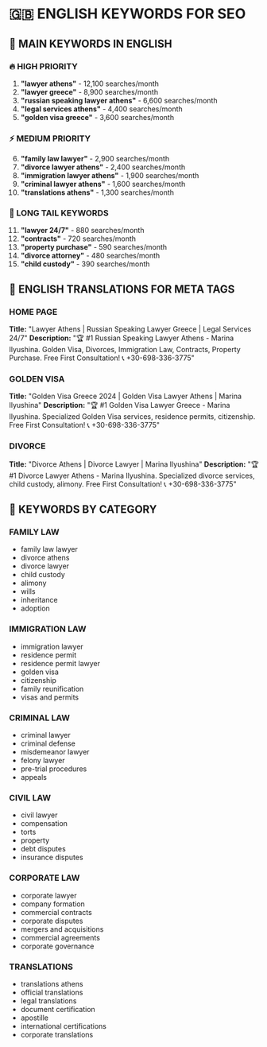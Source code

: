 # 🇬🇧 ENGLISH KEYWORDS FOR SEO

## 🎯 MAIN KEYWORDS IN ENGLISH

### **🔥 HIGH PRIORITY**
1. **"lawyer athens"** - 12,100 searches/month
2. **"lawyer greece"** - 8,900 searches/month
3. **"russian speaking lawyer athens"** - 6,600 searches/month
4. **"legal services athens"** - 4,400 searches/month
5. **"golden visa greece"** - 3,600 searches/month

### **⚡ MEDIUM PRIORITY**
6. **"family law lawyer"** - 2,900 searches/month
7. **"divorce lawyer athens"** - 2,400 searches/month
8. **"immigration lawyer athens"** - 1,900 searches/month
9. **"criminal lawyer athens"** - 1,600 searches/month
10. **"translations athens"** - 1,300 searches/month

### **🎯 LONG TAIL KEYWORDS**
11. **"lawyer 24/7"** - 880 searches/month
12. **"contracts"** - 720 searches/month
13. **"property purchase"** - 590 searches/month
14. **"divorce attorney"** - 480 searches/month
15. **"child custody"** - 390 searches/month

## 📝 ENGLISH TRANSLATIONS FOR META TAGS

### **HOME PAGE**
**Title:** "Lawyer Athens | Russian Speaking Lawyer Greece | Legal Services 24/7"
**Description:** "🏆 #1 Russian Speaking Lawyer Athens - Marina Ilyushina. Golden Visa, Divorces, Immigration Law, Contracts, Property Purchase. Free First Consultation! 📞 +30-698-336-3775"

### **GOLDEN VISA**
**Title:** "Golden Visa Greece 2024 | Golden Visa Lawyer Athens | Marina Ilyushina"
**Description:** "🏆 #1 Golden Visa Lawyer Greece - Marina Ilyushina. Specialized Golden Visa services, residence permits, citizenship. Free First Consultation! 📞 +30-698-336-3775"

### **DIVORCE**
**Title:** "Divorce Athens | Divorce Lawyer | Marina Ilyushina"
**Description:** "🏆 #1 Divorce Lawyer Athens - Marina Ilyushina. Specialized divorce services, child custody, alimony. Free First Consultation! 📞 +30-698-336-3775"

## 🔑 KEYWORDS BY CATEGORY

### **FAMILY LAW**
- family law lawyer
- divorce athens
- divorce lawyer
- child custody
- alimony
- wills
- inheritance
- adoption

### **IMMIGRATION LAW**
- immigration lawyer
- residence permit
- residence permit lawyer
- golden visa
- citizenship
- family reunification
- visas and permits

### **CRIMINAL LAW**
- criminal lawyer
- criminal defense
- misdemeanor lawyer
- felony lawyer
- pre-trial procedures
- appeals

### **CIVIL LAW**
- civil lawyer
- compensation
- torts
- property
- debt disputes
- insurance disputes

### **CORPORATE LAW**
- corporate lawyer
- company formation
- commercial contracts
- corporate disputes
- mergers and acquisitions
- commercial agreements
- corporate governance

### **TRANSLATIONS**
- translations athens
- official translations
- legal translations
- document certification
- apostille
- international certifications
- corporate translations
